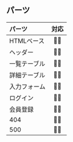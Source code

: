 ## パーツ
|パーツ|対応|
|:--|:-:|
|HTMLベース|:ok_woman:|
|ヘッダー|:ok_woman:|
|一覧テーブル|:ok_woman:|
|詳細テーブル|:ok_woman:|
|入力フォーム|:ok_woman:|
|ログイン|:ok_woman:|
|会員登録|:ok_woman:|
|404|:ok_woman:|
|500|:ok_woman:|
